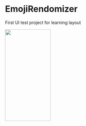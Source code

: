 # EmojiRendomizer
First UI test project for learning layout

<img src="![EmojiRandomizer](https://github.com/VadimSorokolit/EmojiRendomizer/assets/130312733/e75f78df-33ff-45d9-8a39-385d60dfc0ac)" width = 150 height = 300>


